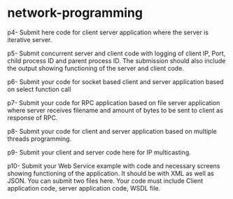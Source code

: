 # network-programming

p4-  Submit here code for client server application where the server is iterative server.

p5- Submit concurrent server and client code with logging of client IP, Port, child process ID and parent process ID. The submission should also include the output showing functioning of the server and client code.

p6- Submit your code for socket based client and server application based on select function call

p7- Submit your code for RPC application based on file server application where server receives filename and amount of bytes to be sent to client as response of RPC.

p8- Submit your code for client and server application based on multiple threads programming.

p9- Submit your client and server code here for IP multicasting.

p10- Submit your Web Service example with code and necessary screens showing functioning of the application. It should be with XML as well as JSON. You can submit two files here. Your code must include Client application code, server application code, WSDL file.
